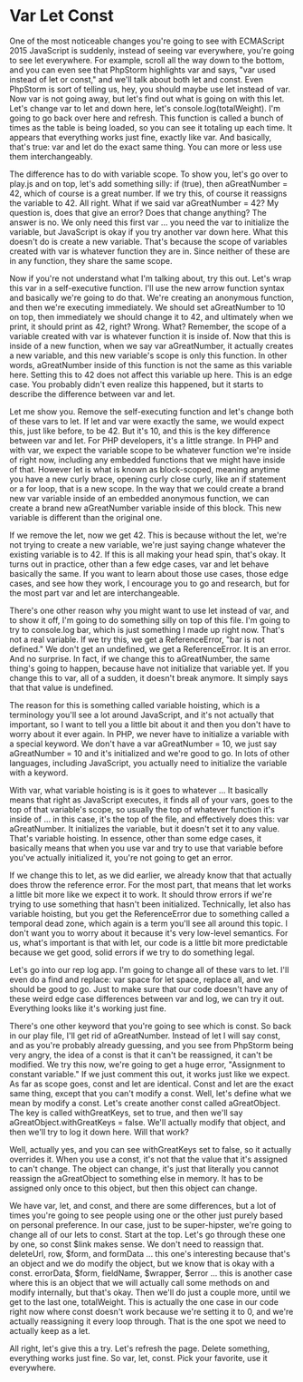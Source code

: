# Var Let Const

One of the most noticeable changes you're going to see with ECMAScript 2015 JavaScript is suddenly, instead of seeing var everywhere, you're going to see let everywhere. For example, scroll all the way down to the bottom, and you can even see that PhpStorm highlights var and says, "var used instead of let or const," and we'll talk about both let and const. Even PhpStorm is sort of telling us, hey, you should maybe use let instead of var. Now var is not going away, but let's find out what is going on with this let. Let's change var to let and down here, let's console.log(totalWeight). I'm going to go back over here and refresh. This function is called a bunch of times as the table is being loaded, so you can see it totaling up each time. It appears that everything works just fine, exactly like var. And basically, that's true: var and let do the exact same thing. You can more or less use them interchangeably.

The difference has to do with variable scope. To show you, let's go over to play.js and on top, let's add something silly: if (true), then aGreatNumber = 42, which of course is a great number. If we try this, of course it reassigns the variable to 42. All right. What if we said var aGreatNumber = 42? My question is, does that give an error? Does that change anything? The answer is no. We only need this first var ... you need the var to initialize the variable, but JavaScript is okay if you try another var down here. What this doesn't do is create a new variable. That's because the scope of variables created with var is whatever function they are in. Since neither of these are in any function, they share the same scope.

Now if you're not understand what I'm talking about, try this out. Let's wrap this var in a self-executive function. I'll use the new arrow function syntax and basically we're going to do that. We're creating an anonymous function, and then we're executing immediately. We should set aGreatNumber to 10 on top, then immediately we should change it to 42, and ultimately when we print, it should print as 42, right? Wrong. What? Remember, the scope of a variable created with var is whatever function it is inside of. Now that this is inside of a new function, when we say var aGreatNumber, it actually creates a new variable, and this new variable's scope is only this function. In other words, aGreatNumber inside of this function is not the same as this variable here. Setting this to 42 does not affect this variable up here. This is an edge case. You probably didn't even realize this happened, but it starts to describe the difference between var and let.

Let me show you. Remove the self-executing function and let's change both of these vars to let. If let and var were exactly the same, we would expect this, just like before, to be 42. But it's 10, and this is the key difference between var and let. For PHP developers, it's a little strange. In PHP and with var, we expect the variable scope to be whatever function we're inside of right now, including any embedded functions that we might have inside of that. However let is what is known as block-scoped, meaning anytime you have a new curly brace, opening curly close curly, like an if statement or a for loop, that is a new scope. In the way that we could create a brand new var variable inside of an embedded anonymous function, we can create a brand new aGreatNumber variable inside of this block. This new variable is different than the original one.

If we remove the let, now we get 42. This is because without the let, we're not trying to create a new variable, we're just saying change whatever the existing variable is to 42. If this is all making your head spin, that's okay. It turns out in practice, other than a few edge cases, var and let behave basically the same. If you want to learn about those use cases, those edge cases, and see how they work, I encourage you to go and research, but for the most part var and let are interchangeable.

There's one other reason why you might want to use let instead of var, and to show it off, I'm going to do something silly on top of this file. I'm going to try to console.log bar, which is just something I made up right now. That's not a real variable. If we try this, we get a ReferenceError, "bar is not defined." We don't get an undefined, we get a ReferenceError. It is an error. And no surprise. In fact, if we change this to aGreatNumber, the same thing's going to happen, because have not initialize that variable yet. If you change this to var, all of a sudden, it doesn't break anymore. It simply says that that value is undefined.

The reason for this is something called variable hoisting, which is a terminology you'll see a lot around JavaScript, and it's not actually that important, so I want to tell you a little bit about it and then you don't have to worry about it ever again. In PHP, we never have to initialize a variable with a special keyword. We don't have a var aGreatNumber = 10, we just say aGreatNumber = 10 and it's initialized and we're good to go. In lots of other languages, including JavaScript, you actually need to initialize the variable with a keyword.

With var, what variable hoisting is is it goes to whatever ... It basically means that right as JavaScript executes, it finds all of your vars, goes to the top of that variable's scope, so usually the top of whatever function it's inside of ... in this case, it's the top of the file, and effectively does this: var aGreatNumber. It initializes the variable, but it doesn't set it to any value. That's variable hoisting. In essence, other than some edge cases, it basically means that when you use var and try to use that variable before you've actually initialized it, you're not going to get an error.

If we change this to let, as we did earlier, we already know that that actually does throw the reference error. For the most part, that means that let works a little bit more like we expect it to work. It should throw errors if we're trying to use something that hasn't been initialized. Technically, let also has variable hoisting, but you get the ReferenceError due to something called a temporal dead zone, which again is a term you'll see all around this topic. I don't want you to worry about it because it's very low-level semantics. For us, what's important is that with let, our code is a little bit more predictable because we get good, solid errors if we try to do something legal.

Let's go into our rep log app. I'm going to change all of these vars to let. I'll even do a find and replace: var space for let space, replace all, and we should be good to go. Just to make sure that our code doesn't have any of these weird edge case differences between var and log, we can try it out. Everything looks like it's working just fine.

There's one other keyword that you're going to see which is const. So back in our play file, I'll get rid of aGreatNumber. Instead of let I will say const, and as you're probably already guessing, and you see from PhpStorm being very angry, the idea of a const is that it can't be reassigned, it can't be modified. We try this now, we're going to get a huge error, "Assignment to constant variable." If we just comment this out, it works just like we expect. As far as scope goes, const and let are identical. Const and let are the exact same thing, except that you can't modify a const. Well, let's define what we mean by modify a const. Let's create another const called aGreatObject. The key is called withGreatKeys, set to true, and then we'll say aGreatObject.withGreatKeys = false. We'll actually modify that object, and then we'll try to log it down here. Will that work?

Well, actually yes, and you can see withGreatKeys set to false, so it actually overrides it. When you use a const, it's not that the value that it's assigned to can't change. The object can change, it's just that literally you cannot reassign the aGreatObject to something else in memory. It has to be assigned only once to this object, but then this object can change.

We have var, let, and const, and there are some differences, but a lot of times you're going to see people using one or the other just purely based on personal preference. In our case, just to be super-hipster, we're going to change all of our lets to const. Start at the top. Let's go through these one by one, so const $link makes sense. We don't need to reassign that. deleteUrl, row, $form, and formData ... this one's interesting because that's an object and we do modify the object, but we know that is okay with a const. errorData, $form, fieldName, $wrapper, $error ... this is another case where this is an object that we will actually call some methods on and modify internally, but that's okay. Then we'll do just a couple more, until we get to the last one, totalWeight. This is actually the one case in our code right now where const doesn't work because we're setting it to 0, and we're actually reassigning it every loop through. That is the one spot we need to actually keep as a let.

All right, let's give this a try. Let's refresh the page. Delete something, everything works just fine. So var, let, const. Pick your favorite, use it everywhere.
